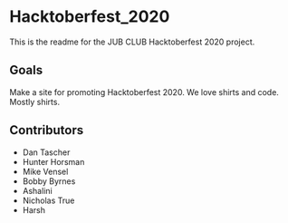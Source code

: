 # Hacktoberfest_2020

This is the readme for the JUB CLUB Hacktoberfest 2020 project.

## Goals

Make a site for promoting Hacktoberfest 2020. We love shirts and code. Mostly shirts.

## Contributors

- Dan Tascher
- Hunter Horsman
- Mike Vensel
- Bobby Byrnes
- Ashalini
- Nicholas True
- Harsh
